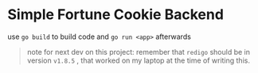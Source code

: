 # Simple Fortune Cookie Backend

use `go build` to build code and `go run <app>` afterwards

> note for next dev on this project: remember that `redigo` should be in version `v1.8.5` , that worked on my laptop at the time of writing this.